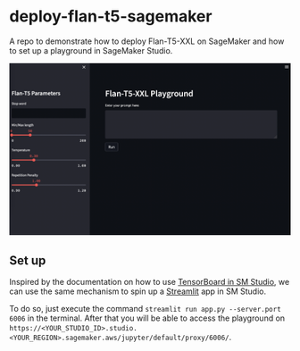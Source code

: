 # deploy-flan-t5-sagemaker
A repo to demonstrate how to deploy Flan-T5-XXL on SageMaker and how to set up a playground in SageMaker Studio.

![](images/flan-t5-xxl-playground.png)

## Set up
Inspired by the documentation on how to use [TensorBoard in SM Studio](https://docs.aws.amazon.com/sagemaker/latest/dg/studio-tensorboard.html), we can use the same mechanism to spin up a [Streamlit](https://streamlit.io) app in SM Studio.

To do so, just execute the command `streamlit run app.py --server.port 6006` in the terminal. After that you will be able to access the playground on `https://<YOUR_STUDIO_ID>.studio.<YOUR_REGION>.sagemaker.aws/jupyter/default/proxy/6006/`.
